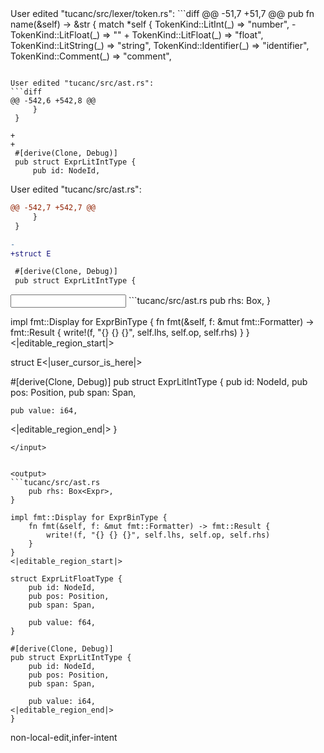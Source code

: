 <events>
User edited "tucanc/src/lexer/token.rs":
```diff
@@ -51,7 +51,7 @@
     pub fn name(&self) -> &str {
         match *self {
             TokenKind::LitInt(_) => "number",
-            TokenKind::LitFloat(_) => ""
+            TokenKind::LitFloat(_) => "float",
             TokenKind::LitString(_) => "string",
             TokenKind::Identifier(_) => "identifier",
             TokenKind::Comment(_) => "comment",

```

User edited "tucanc/src/ast.rs":
```diff
@@ -542,6 +542,8 @@
     }
 }

+
+
 #[derive(Clone, Debug)]
 pub struct ExprLitIntType {
     pub id: NodeId,

```

User edited "tucanc/src/ast.rs":
```diff
@@ -542,7 +542,7 @@
     }
 }

-
+struct E

 #[derive(Clone, Debug)]
 pub struct ExprLitIntType {

```
</events>

<input>
```tucanc/src/ast.rs
    pub rhs: Box<Expr>,
}

impl fmt::Display for ExprBinType {
    fn fmt(&self, f: &mut fmt::Formatter) -> fmt::Result {
        write!(f, "{} {} {}", self.lhs, self.op, self.rhs)
    }
}
<|editable_region_start|>

struct E<|user_cursor_is_here|>

#[derive(Clone, Debug)]
pub struct ExprLitIntType {
    pub id: NodeId,
    pub pos: Position,
    pub span: Span,

    pub value: i64,
<|editable_region_end|>
}
```
</input>


<output>
```tucanc/src/ast.rs
    pub rhs: Box<Expr>,
}

impl fmt::Display for ExprBinType {
    fn fmt(&self, f: &mut fmt::Formatter) -> fmt::Result {
        write!(f, "{} {} {}", self.lhs, self.op, self.rhs)
    }
}
<|editable_region_start|>

struct ExprLitFloatType {
    pub id: NodeId,
    pub pos: Position,
    pub span: Span,

    pub value: f64,
}

#[derive(Clone, Debug)]
pub struct ExprLitIntType {
    pub id: NodeId,
    pub pos: Position,
    pub span: Span,

    pub value: i64,
<|editable_region_end|>
}
```
</output>

<labels>
non-local-edit,infer-intent
</labels>
